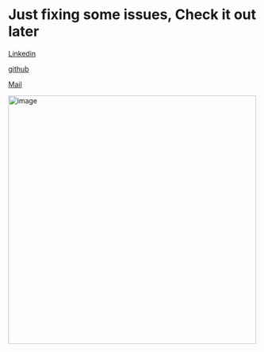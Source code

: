 # Just fixing some issues, Check it out later
[Linkedin](https://www.linkedin.com/in/laarajsalaheddine/)

[github](https://github.com/laarajsalaheddine/)

[Mail](mailto:laarajsalaheddine@gmail.com)

<img src="https://souzouweb.com/wp-content/uploads/2019/02/Souzou-WebSite-Management-silver-flat-1.svg" alt="image" width="500" height="auto">

